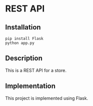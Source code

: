 # REST API

## Installation

```
pip install Flask
python app.py
```

## Description

This is a REST API for a store.

## Implementation

This project is implemented using Flask.
